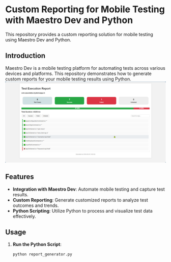 # Custom Reporting for Mobile Testing with Maestro Dev and Python

This repository provides a custom reporting solution for mobile testing using Maestro Dev and Python.

## Introduction

Maestro Dev is a mobile testing platform for automating tests across various devices and platforms. This repository demonstrates how to generate custom reports for your mobile testing results using Python.
![Logo OpenAI](Image.png)
## Features

- **Integration with Maestro Dev**: Automate mobile testing and capture test results.
- **Custom Reporting**: Generate customized reports to analyze test outcomes and trends.
- **Python Scripting**: Utilize Python to process and visualize test data effectively.

## Usage

1. **Run the Python Script**:
   ```bash
   python report_generator.py

